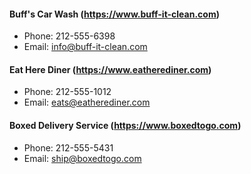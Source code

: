 #### Buff's Car Wash (https://www.buff-it-clean.com)

- Phone: 212-555-6398
- Email: info@buff-it-clean.com

#### Eat Here Diner (https://www.eatherediner.com)

- Phone: 212-555-1012
- Email: eats@eatherediner.com

#### Boxed Delivery Service (https://www.boxedtogo.com)

- Phone: 212-555-5431
- Email: ship@boxedtogo.com